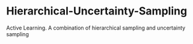 # Hierarchical-Uncertainty-Sampling
Active Learning. A combination of hierarchical sampling and uncertainty sampling
